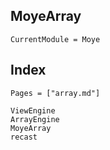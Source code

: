 ## MoyeArray

```@meta
CurrentModule = Moye
```
## Index

```@index
Pages = ["array.md"]
```


```@docs
ViewEngine
ArrayEngine
MoyeArray
recast
```

